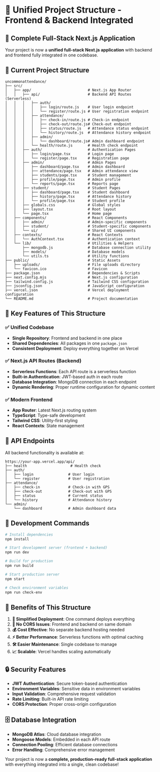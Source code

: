 # 📁 Unified Project Structure - Frontend & Backend Integrated

## 🎯 Complete Full-Stack Next.js Application

Your project is now a **unified full-stack Next.js application** with backend and frontend fully integrated in one codebase.

## 📂 Current Project Structure

```
uncommonattendance/
├── src/
│   ├── app/                          # Next.js App Router
│   │   ├── api/                      # Backend API Routes (Serverless)
│   │   │   ├── auth/
│   │   │   │   ├── login/route.js    # User login endpoint
│   │   │   │   └── register/route.js # User registration endpoint
│   │   │   ├── attendance/
│   │   │   │   ├── check-in/route.js # Check-in endpoint
│   │   │   │   ├── check-out/route.js# Check-out endpoint
│   │   │   │   ├── status/route.js   # Attendance status endpoint
│   │   │   │   └── history/route.js  # Attendance history endpoint
│   │   │   ├── admin/
│   │   │   │   └── dashboard/route.js# Admin dashboard endpoint
│   │   │   └── health/route.js       # Health check endpoint
│   │   ├── auth/                     # Authentication Pages
│   │   │   ├── login/page.tsx        # Login page
│   │   │   └── register/page.tsx     # Registration page
│   │   ├── admin/                    # Admin Pages
│   │   │   ├── dashboard/page.tsx    # Admin dashboard
│   │   │   ├── attendance/page.tsx   # Admin attendance view
│   │   │   ├── students/page.tsx     # Student management
│   │   │   ├── profile/page.tsx      # Admin profile
│   │   │   └── reports/page.tsx      # Reports page
│   │   ├── student/                  # Student Pages
│   │   │   ├── dashboard/page.tsx    # Student dashboard
│   │   │   ├── history/page.tsx      # Attendance history
│   │   │   └── profile/page.tsx      # Student profile
│   │   ├── globals.css               # Global styles
│   │   ├── layout.tsx                # Root layout
│   │   └── page.tsx                  # Home page
│   ├── components/                   # React Components
│   │   ├── admin/                    # Admin-specific components
│   │   ├── student/                  # Student-specific components
│   │   └── ui/                       # Shared UI components
│   ├── contexts/                     # React Contexts
│   │   └── AuthContext.tsx           # Authentication context
│   └── lib/                          # Utilities & Helpers
│       ├── mongodb.js                # Database connection utility
│       ├── models/                   # Database models
│       └── utils.ts                  # Utility functions
├── public/                           # Static Assets
│   ├── uploads/                      # File uploads directory
│   └── favicon.ico                   # Favicon
├── package.json                      # Dependencies & Scripts
├── next.config.mjs                   # Next.js configuration
├── tailwind.config.js                # Tailwind CSS configuration
├── jsconfig.json                     # JavaScript configuration
├── vercel.json                       # Vercel deployment configuration
└── README.md                         # Project documentation
```

## 🚀 Key Features of This Structure

### ✅ **Unified Codebase**
- **Single Repository**: Frontend and backend in one place
- **Shared Dependencies**: All packages in one `package.json`
- **Consistent Deployment**: Deploy everything together on Vercel

### ✅ **Next.js API Routes (Backend)**
- **Serverless Functions**: Each API route is a serverless function
- **Built-in Authentication**: JWT-based auth in each route
- **Database Integration**: MongoDB connection in each endpoint
- **Dynamic Rendering**: Proper runtime configuration for dynamic content

### ✅ **Modern Frontend**
- **App Router**: Latest Next.js routing system
- **TypeScript**: Type-safe development
- **Tailwind CSS**: Utility-first styling
- **React Contexts**: State management

## 📱 API Endpoints

All backend functionality is available at:

```
https://your-app.vercel.app/api/
├── health                    # Health check
├── auth/
│   ├── login                # User login
│   └── register             # User registration
├── attendance/
│   ├── check-in             # Check-in with GPS
│   ├── check-out            # Check-out with GPS
│   ├── status               # Current status
│   └── history              # Attendance history
└── admin/
    └── dashboard            # Admin dashboard data
```

## 🔧 Development Commands

```bash
# Install dependencies
npm install

# Start development server (frontend + backend)
npm run dev

# Build for production
npm run build

# Start production server
npm start

# Check environment variables
npm run check-env
```

## 🎯 Benefits of This Structure

1. **🚀 Simplified Deployment**: One command deploys everything
2. **🔄 No CORS Issues**: Frontend and backend on same domain
3. **💰 Cost Effective**: No separate backend hosting needed
4. **⚡ Better Performance**: Serverless functions with optimal caching
5. **🛠️ Easier Maintenance**: Single codebase to manage
6. **📈 Scalable**: Vercel handles scaling automatically

## 🔒 Security Features

- **JWT Authentication**: Secure token-based authentication
- **Environment Variables**: Sensitive data in environment variables
- **Input Validation**: Comprehensive request validation
- **Rate Limiting**: Built-in API rate limiting
- **CORS Protection**: Proper cross-origin configuration

## 🗄️ Database Integration

- **MongoDB Atlas**: Cloud database integration
- **Mongoose Models**: Embedded in each API route
- **Connection Pooling**: Efficient database connections
- **Error Handling**: Comprehensive error management

Your project is now a **complete, production-ready full-stack application** with everything integrated into a single, clean codebase!
